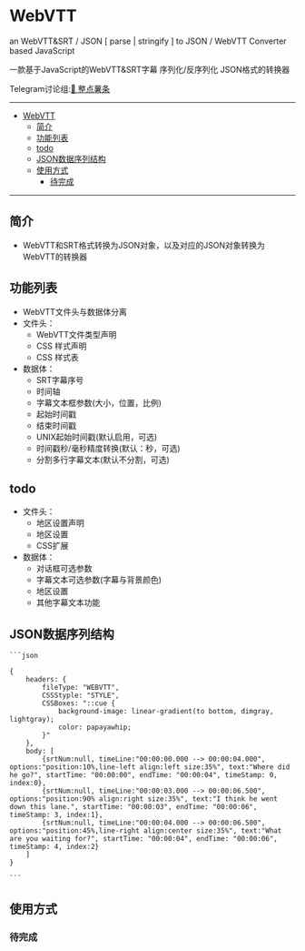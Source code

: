 # WebVTT
an WebVTT&SRT / JSON [ parse | stringify ]  to JSON / WebVTT Converter based JavaScript

一款基于JavaScript的WebVTT&SRT字幕 序列化/反序列化 JSON格式的转换器

Telegram讨论组:[🍟 整点薯条](https://t.me/GetSomeFries)

---

- [WebVTT](#webvtt)
  - [简介](#简介)
  - [功能列表](#功能列表)
  - [todo](#todo)
  - [JSON数据序列结构](#json数据序列结构)
  - [使用方式](#使用方式)
    - [待完成](#待完成)

---

## 简介
  * WebVTT和SRT格式转换为JSON对象，以及对应的JSON对象转换为WebVTT的转换器


## 功能列表
  * WebVTT文件头与数据体分离
  * 文件头：
    * WebVTT文件类型声明
    * CSS 样式声明
    * CSS 样式表
  * 数据体：
    * SRT字幕序号
    * 时间轴
    * 字幕文本框参数(大小，位置，比例)
    * 起始时间戳
    * 结束时间戳
    * UNIX起始时间戳(默认启用，可选)
    * 时间戳秒/毫秒精度转换(默认：秒，可选)
    * 分割多行字幕文本(默认不分割，可选)

## todo
  * 文件头：
    * 地区设置声明
    * 地区设置
    * CSS扩展
  * 数据体：
    * 对话框可选参数
    * 字幕文本可选参数(字幕与背景颜色)
    * 地区设置
    * 其他字幕文本功能

## JSON数据序列结构
    ```json

    {
        headers: {
            fileType: "WEBVTT",
            CSSStyple: "STYLE",
            CSSBoxes: "::cue {
                background-image: linear-gradient(to bottom, dimgray, lightgray);
                color: papayawhip;
            }"
        },
        body: [
            {srtNum:null, timeLine:"00:00:00.000 --> 00:00:04.000", options:"position:10%,line-left align:left size:35%", text:"Where did he go?", startTime: "00:00:00", endTime: "00:00:04", timeStamp: 0, index:0},
            {srtNum:null, timeLine:"00:00:03.000 --> 00:00:06.500", options:"position:90% align:right size:35%", text:"I think he went down this lane.", startTime: "00:00:03", endTime: "00:00:06", timeStamp: 3, index:1},
            {srtNum:null, timeLine:"00:00:04.000 --> 00:00:06.500", options:"position:45%,line-right align:center size:35%", text:"What are you waiting for?", startTime: "00:00:04", endTime: "00:00:06", timeStamp: 4, index:2}
        ]
    }
    
    ```

## 使用方式
### 待完成